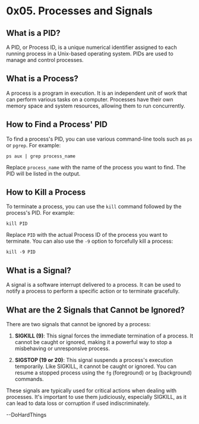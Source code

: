 # 0x05. Processes and Signals

## What is a PID?

A PID, or Process ID, is a unique numerical identifier assigned to each running process in a Unix-based operating system. PIDs are used to manage and control processes.

## What is a Process?

A process is a program in execution. It is an independent unit of work that can perform various tasks on a computer. Processes have their own memory space and system resources, allowing them to run concurrently.

## How to Find a Process' PID

To find a process's PID, you can use various command-line tools such as `ps` or `pgrep`. For example:

```shell
ps aux | grep process_name
```

Replace `process_name` with the name of the process you want to find. The PID will be listed in the output.

## How to Kill a Process

To terminate a process, you can use the `kill` command followed by the process's PID. For example:

```shell
kill PID
```

Replace `PID` with the actual Process ID of the process you want to terminate. You can also use the `-9` option to forcefully kill a process:

```shell
kill -9 PID
```

## What is a Signal?

A signal is a software interrupt delivered to a process. It can be used to notify a process to perform a specific action or to terminate gracefully.

## What are the 2 Signals that Cannot be Ignored?

There are two signals that cannot be ignored by a process:

1. **SIGKILL (9)**: This signal forces the immediate termination of a process. It cannot be caught or ignored, making it a powerful way to stop a misbehaving or unresponsive process.

2. **SIGSTOP (19 or 20)**: This signal suspends a process's execution temporarily. Like SIGKILL, it cannot be caught or ignored. You can resume a stopped process using the `fg` (foreground) or `bg` (background) commands.

These signals are typically used for critical actions when dealing with processes. It's important to use them judiciously, especially SIGKILL, as it can lead to data loss or corruption if used indiscriminately.

--DoHardThings